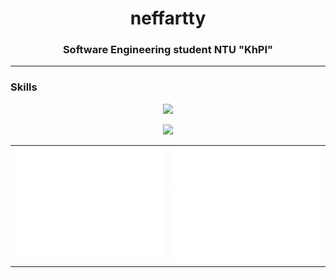 <h1 align="center">neffartty</h1>
<h3 align="center">Software Engineering student NTU "KhPI"</h3>
<hr>

### Skills

<p align="center">
  <a href="https://skillicons.dev">
    <img src="https://skillicons.dev/icons?i=html,css,js,ts,react,vite,redux,nodejs,express,nestjs,prisma,mysql,postgres,redis" />
  </a>
</p>
<p align="center">
  <a href="https://skillicons.dev">
    <img src="https://skillicons.dev/icons?i=c,cpp,java,docker,git" />
  </a>
</p>

<table>
  <tr>
    <td>
      <img src="/github-metrics.svg" alt="metrics" width="400">
    </td>
    <td>
      <img src="/metrics.plugin.languages.indepth.svg" alt="languages" width="400">
      <br>
      <img src="/metrics.plugin.activity.svg" alt="activity" width="400">
    </td>
  </tr>
</table>
